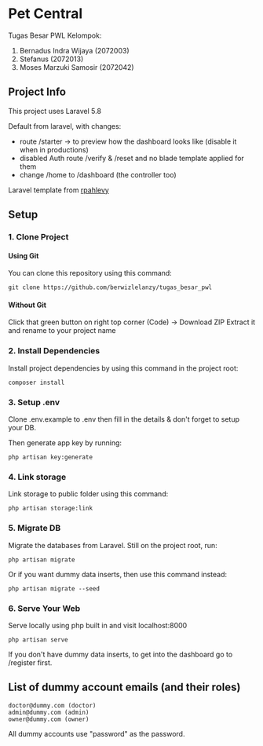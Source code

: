 # Pet Central

Tugas Besar PWL Kelompok:
1. Bernadus Indra Wijaya (2072003)
2. Stefanus (2072013)
3. Moses Marzuki Samosir (2072042)

## Project Info

This project uses Laravel 5.8

   Default from laravel, with changes:

   - route /starter -> to preview how the dashboard looks like (disable it when in productions)
   - disabled Auth route /verify & /reset and no blade template applied for them
   - change /home to /dashboard (the controller too)

Laravel template from [rpahlevy](https://github.com/rpahlevy/laravel-adminlte3)

## Setup

### 1. Clone Project

#### Using Git

You can clone this repository using this command:

````
git clone https://github.com/berwizlelanzy/tugas_besar_pwl
````

#### Without Git

Click that green button on right top corner (Code) -> Download ZIP
Extract it and rename to your project name

### 2. Install Dependencies

Install project dependencies by using this command in the project root:

````
composer install
````

### 3. Setup .env

Clone .env.example to .env then fill in the details & don't forget to setup your DB.

Then generate app key by running:

````
php artisan key:generate
````

### 4. Link storage

Link storage to public folder using this command:

````
php artisan storage:link
````

### 5. Migrate DB

Migrate the databases from Laravel. Still on the project root, run:

````
php artisan migrate
````

Or if you want dummy data inserts, then use this command instead:

````
php artisan migrate --seed
````

### 6. Serve Your Web

Serve locally using php built in and visit localhost:8000

````
php artisan serve
````

If you don't have dummy data inserts, to get into the dashboard go to /register first.

## List of dummy account emails (and their roles)
    doctor@dummy.com (doctor)
    admin@dummy.com (admin)
    owner@dummy.com (owner)
All dummy accounts use "password" as the password.
